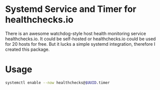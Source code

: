 # Systemd Service and Timer for healthchecks.io

There is an awesome watchdog-style host health monitoring service healthchecks.io. It could be self-hosted or healthchecks.io could be used for 20 hosts for free. But it lucks a simple systemd integration, therefore I created this package.

# Usage

```sh
systemctl enable --now healthchecks@$UUID.timer
```